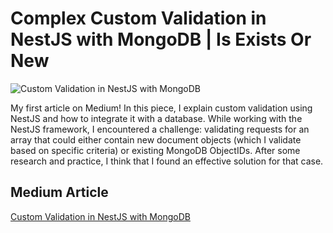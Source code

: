 # Complex Custom Validation in NestJS with MongoDB | Is Exists Or New
![Custom Validation in NestJS with MongoDB](https://github.com/user-attachments/assets/fc9d3984-9606-4a36-8952-7127908a4b84)

My first article on Medium! In this piece, I explain custom validation using NestJS and how to integrate it with a database. While working with the NestJS framework, I encountered a challenge: validating requests for an array that could either contain new document objects (which I validate based on specific criteria) or existing MongoDB ObjectIDs. After some research and practice, I think that I found an effective solution for that case. 

## Medium Article
[Custom Validation in NestJS with MongoDB](https://medium.com/@mert.eldemirr7/complex-custom-validation-in-nestjs-with-mongodb-is-exists-or-new-62b7f05f442f)

